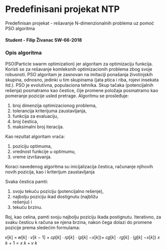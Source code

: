 # Predefinisani projekat NTP

Predefinisan projekat - rešavanje N-dimenzionalnih problema uz pomoć PSO algoritma

#### Student - Filip Živanac SW-66-2018

### Opis algoritma

PSO(Particle swarm optimization) jer algoritam za optimizaciju funkcija. Koristi se za rešavanje komleksnih optimizacionih problema zbog svoje robusnoti.
PSO  algoritam je zasnovan na imitaciji ponašanja
životinjskih skupina, odnosno, jedinki u tim skupinama
(jata ptica i riba, rojevi insekata itd.). PSO je
evolutivna, populaciona tehnika. Skup tačaka
(potencijalnih rešenja) posmatramo kao čestice, čije
promene položaja posmatramo kao pomeranje pozicije
usled pretrage.
Algoritmu se prosleđuje:
<ol>
<li>broj dimenzija optimizacionog problema,</li>
<li>tolerancija kriterijuma zaustavljanja,</li>
<li>funkcija za evaluaciju,</li>
<li>broj čestica,</li>
<li>maksimalni broj iteracija.</li>
</ol>
Kao rezultat algoritam vraća:
<ol>
<li>poziciju optimuma,</li>
<li>vrednost funkcije u optimumu,</li>
<li>vreme izvršavanja.</li>
</ol>
Koraci navedenog algoritma su inicijalizacija
čestica, računanje njihovih novih pozicija, kao i
kriterijum zaustavljanja

Svaka čestica pamti:
<ol>
<li>svoju tekuću poziciju (potencijalno rešenje),</li>
<li>najbolju poziciju ikad dostignutu (najbližu</li>
rešenju) i
<li>tekuću brzinu.</li>
 </ol>
Roj, kao celina, pamti svoju najbolju poziciju ikada
postignutu.
Iterativno, za svaku česticu k računa se njena brzina,
nakon čega dolazi do promene pozicije prema sledećim
formulama:

𝑣[𝑘] = 𝑤[𝑘] ⋅ 𝑣[𝑘 − 1] + 𝑐𝑝[𝑘] ⋅ 𝑟𝑝[𝑘] ⋅ (𝑝[𝑘] −𝑥[𝑘])+
𝑐𝑔[𝑘] ⋅ 𝑟𝑔[𝑘] ⋅ (𝑔[𝑘] −𝑥[𝑘])
𝑥 𝑘 + 1 = 𝑥 𝑘 + 𝑣 𝑘 
